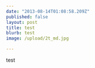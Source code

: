 ```yaml
---
date: "2013-08-14T01:08:58.209Z"
published: false
layout: post
title: test
blurb: test
image: /upload/2t_md.jpg

---
```


test
